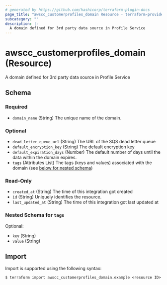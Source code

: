 ```yaml
---
# generated by https://github.com/hashicorp/terraform-plugin-docs
page_title: "awscc_customerprofiles_domain Resource - terraform-provider-awscc"
subcategory: ""
description: |-
  A domain defined for 3rd party data source in Profile Service
---
```


# awscc_customerprofiles_domain (Resource)

A domain defined for 3rd party data source in Profile Service



<!-- schema generated by tfplugindocs -->
## Schema

### Required

- `domain_name` (String) The unique name of the domain.

### Optional

- `dead_letter_queue_url` (String) The URL of the SQS dead letter queue
- `default_encryption_key` (String) The default encryption key
- `default_expiration_days` (Number) The default number of days until the data within the domain expires.
- `tags` (Attributes List) The tags (keys and values) associated with the domain (see [below for nested schema](#nestedatt--tags))

### Read-Only

- `created_at` (String) The time of this integration got created
- `id` (String) Uniquely identifies the resource.
- `last_updated_at` (String) The time of this integration got last updated at

<a id="nestedatt--tags"></a>
### Nested Schema for `tags`

Optional:

- `key` (String)
- `value` (String)

## Import

Import is supported using the following syntax:

```shell
$ terraform import awscc_customerprofiles_domain.example <resource ID>
```
